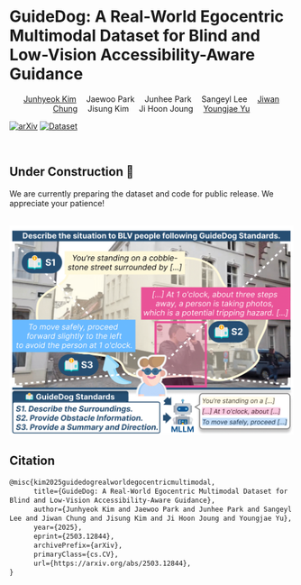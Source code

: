 # GuideDog: A Real-World Egocentric Multimodal Dataset for Blind and Low-Vision Accessibility-Aware Guidance

<p align="left" style="text-align: center;">
    <a href='https://junhyeok.kim/' target='_blank'>Junhyeok Kim</a>&emsp;
    Jaewoo Park&emsp;
    Junhee Park&emsp;
    Sangeyl Lee&emsp;
    <a href='https://jiwanchung.github.io/' target='_blank'>Jiwan Chung</a>&emsp;
    Jisung Kim&emsp;
    Ji Hoon Joung&emsp;
    <a href='https://mirlab.yonsei.ac.kr/' target='_blank'>Youngjae Yu</a>
</p>

[![arXiv](https://img.shields.io/badge/arXiv-Coming%20Soon-b31b1b.svg)](https://arxiv.org/abs/2503.12844)
[![Dataset](https://img.shields.io/badge/%F0%9F%A4%97%20Dataset-Coming%20Soon-FFD21E)](https://huggingface.co/datasets/placeholder)

<br>

## Under Construction 🚧

We are currently preparing the dataset and code for public release. We appreciate your patience!


<p align="center">
  <img src="assets/figure.png">
</p>


## Citation
```
@misc{kim2025guidedogrealworldegocentricmultimodal,
      title={GuideDog: A Real-World Egocentric Multimodal Dataset for Blind and Low-Vision Accessibility-Aware Guidance}, 
      author={Junhyeok Kim and Jaewoo Park and Junhee Park and Sangeyl Lee and Jiwan Chung and Jisung Kim and Ji Hoon Joung and Youngjae Yu},
      year={2025},
      eprint={2503.12844},
      archivePrefix={arXiv},
      primaryClass={cs.CV},
      url={https://arxiv.org/abs/2503.12844}, 
}
```
